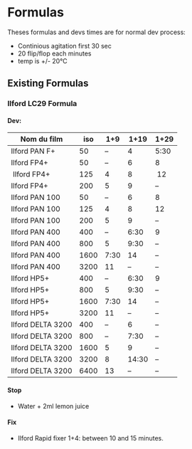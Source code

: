 # Formulas

Theses formulas and devs times are for normal dev process:
  - Continious agitation first 30 sec
  - 20 flip/flop each minutes
  - temp is +/- 20°C

## Existing Formulas

### Ilford LC29 Formula

#### Dev:

| Nom du film	| iso |	1+9	| 1+19 | 1+29 |
|---|---|---|---|---|
| Ilford PAN F+ |	50 | – | 4 | 5:30 |
| Ilford FP4+ | 50 | –	| 6	| 8 |
| Ilford FP4+ | 125 | 4	| 8	| 12 |
| Ilford FP4+ |	200	| 5 |	9	| – |
| Ilford PAN 100 | 50 |	– |	6	| 8 |
| Ilford PAN 100 | 125 | 4 | 8 | 12 |
| Ilford PAN 100 | 200 | 5 | 9 | – |
| Ilford PAN 400 | 400 | – | 6:30	| 9 |
| Ilford PAN 400 | 800 | 5 | 9:30	| – |
| Ilford PAN 400 | 1600 | 7:30 | 14 | – |
| Ilford PAN 400 | 3200 | 11 | – | – |
| Ilford HP5+	| 400 | –	| 6:30 | 9 |
| Ilford HP5+	| 800 | 5	| 9:30 | – |
| Ilford HP5+	| 1600 | 7:30 |	14 | – |
| Ilford HP5+	| 3200 | 11	| – |	– |
| Ilford DELTA 3200 |	400 | – | 6 | – |
| Ilford DELTA 3200	| 800 |	–	| 7:30 | – |
| Ilford DELTA 3200	| 1600 | 5 | 9 | – |
| Ilford DELTA 3200	| 3200 | 8 | 14:30 | – |
| Ilford DELTA 3200	| 6400 | 13 | – | – |

#### Stop
  * Water + 2ml lemon juice

#### Fix

 * Ilford Rapid fixer 1+4: between 10 and 15 minutes.
